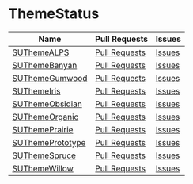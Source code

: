 # ThemeStatus

Name | Pull Requests | Issues
-----|---------------|-------
[SUThemeALPS](https://github.com/SimpleUpdates/SUThemeALPS) | [Pull Requests](https://github.com/SimpleUpdates/SUThemeALPS/pulls) | [Issues](https://github.com/SimpleUpdates/SUThemeALPS/issues)
[SUThemeBanyan](https://github.com/SimpleUpdates/SUThemeBanyan) | [Pull Requests](https://github.com/SimpleUpdates/SUThemeBanyan/pulls) | [Issues](https://github.com/SimpleUpdates/SUThemeBanyan/issues)
[SUThemeGumwood](https://github.com/SimpleUpdates/SUThemeGumwood) | [Pull Requests](https://github.com/SimpleUpdates/SUThemeGumwood/pulls) | [Issues](https://github.com/SimpleUpdates/SUThemeGumwood/issues)
[SUThemeIris](https://github.com/SimpleUpdates/SUThemeIris) | [Pull Requests](https://github.com/SimpleUpdates/SUThemeIris/pulls) | [Issues](https://github.com/SimpleUpdates/SUThemeIris/issues)
[SUThemeObsidian](https://github.com/SimpleUpdates/SUThemeObsidian) | [Pull Requests](https://github.com/SimpleUpdates/SUThemeObsidian/pulls) | [Issues](https://github.com/SimpleUpdates/SUThemeObsidian/issues)
[SUThemeOrganic](https://github.com/SimpleUpdates/SUThemeOrganic) | [Pull Requests](https://github.com/SimpleUpdates/SUThemeOrganic/pulls) | [Issues](https://github.com/SimpleUpdates/SUThemeOrganic/issues)
[SUThemePrairie](https://github.com/SimpleUpdates/SUThemePrairie) | [Pull Requests](https://github.com/SimpleUpdates/SUThemePrairie/pulls) | [Issues](https://github.com/SimpleUpdates/SUThemePrairie/issues)
[SUThemePrototype](https://github.com/SimpleUpdates/SUThemePrototype) | [Pull Requests](https://github.com/SimpleUpdates/SUThemePrototype/pulls) | [Issues](https://github.com/SimpleUpdates/SUThemePrototype/issues)
[SUThemeSpruce](https://github.com/SimpleUpdates/SUThemeSpruce) | [Pull Requests](https://github.com/SimpleUpdates/SUThemeSpruce/pulls) | [Issues](https://github.com/SimpleUpdates/SUThemeSpruce/issues)
[SUThemeWillow](https://github.com/SimpleUpdates/SUThemeWillow) | [Pull Requests](https://github.com/SimpleUpdates/SUThemeWillow/pulls) | [Issues](https://github.com/SimpleUpdates/SUThemeWillow/issues)
